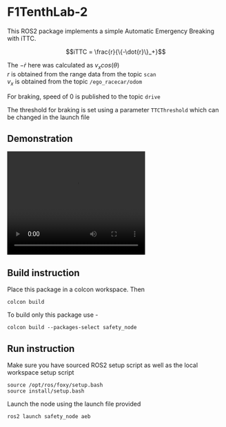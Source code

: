 # F1TenthLab-2

This ROS2 package implements a simple Automatic Emergency Breaking with iTTC.

$$iTTC = \frac{r}{\{-\dot{r}\}_+}$$

The $-\dot{r}$ here was calculated as $v_x cos(\theta)$  
$r$ is obtained from the range data from the topic `scan`  
$v_x$ is obtained from the topic `/ego_racecar/odom`

For braking, speed of 0 is published to the topic `drive`

The threshold for braking is set using a parameter `TTCThreshold` which can be changed in the launch file

## Demonstration

<video src="/resources/demo.mp4" width="320" height="240" controls></video>

## Build instruction

Place this package in a colcon workspace. Then

```
colcon build
```

To build only this package use -

```
colcon build --packages-select safety_node
```

## Run instruction

Make sure you have sourced ROS2 setup script as well as the local workspace setup script

```
source /opt/ros/foxy/setup.bash
source install/setup.bash
```

Launch the node using the launch file provided

```
ros2 launch safety_node aeb
```
